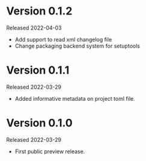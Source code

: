 # Version 0.1.2

Released 2022-04-03

- Add support to read xml changelog file
- Change packaging backend system for setuptools

# Version 0.1.1

Released 2022-03-29

- Added informative metadata on project toml file. 

# Version 0.1.0

Released 2022-03-29

- First public preview release.
